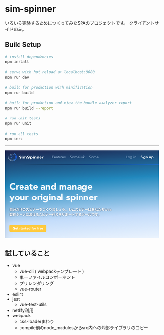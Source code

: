 # sim-spinner

  いろいろ実験するためにつくってみたSPAのプロジェクトです。
  クライアントサイドのみ。

## Build Setup

``` bash
# install dependencies
npm install

# serve with hot reload at localhost:8080
npm run dev

# build for production with minification
npm run build

# build for production and view the bundle analyzer report
npm run build --report

# run unit tests
npm run unit

# run all tests
npm test
```

---

![画像](https://github.com/chokuryu/sim-spinner/raw/extra/extra_src/simspinner_readme1.png)

## 試していること

- vue
    - vue-cli ( webpackテンプレート )
    - 単一ファイルコンポーネント
    - プリレンダリング
    - vue-router
- eslint
- jest
    - vue-test-utils
- netlify利用
- webpack
    - css-loaderまわり
    - compile前のnode_modulesからsrc内への外部ライブラリのコピー


